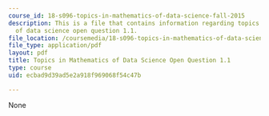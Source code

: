 ```yaml
---
course_id: 18-s096-topics-in-mathematics-of-data-science-fall-2015
description: This is a file that contains information regarding topics in mathematics
  of data science open question 1.1.
file_location: /coursemedia/18-s096-topics-in-mathematics-of-data-science-fall-2015/ecbad9d39ad5e2a918f969068f54c47b_MIT18_S096F15_Open1.1.pdf
file_type: application/pdf
layout: pdf
title: Topics in Mathematics of Data Science Open Question 1.1
type: course
uid: ecbad9d39ad5e2a918f969068f54c47b

---
```

None